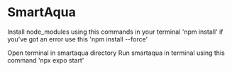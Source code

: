 # SmartAqua

Install node_modules using this commands in your terminal
'npm install' if you've got an error use this 'npm install --force'

Open terminal in smartaqua directory 
Run smartaqua in terminal using this command
'npx expo start'
